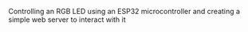 Controlling an RGB LED using an ESP32 microcontroller and creating a simple web server to interact with it
